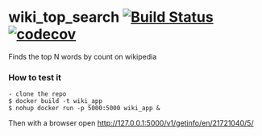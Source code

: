 # wiki_top_search [![Build Status](https://travis-ci.org/Flukas88/wiki_top_search.svg?branch=master)](https://travis-ci.org/Flukas88/wiki_top_search) [![codecov](https://codecov.io/gh/Flukas88/wiki_top_search/branch/master/graph/badge.svg)](https://codecov.io/gh/Flukas88/wiki_top_search)

Finds the top N words by count on wikipedia

### How to test it
    - clone the repo
    $ docker build -t wiki_app
    $ nohup docker run -p 5000:5000 wiki_app &
  
Then with a browser open http://127.0.0.1:5000/v1/getinfo/en/21721040/5/
